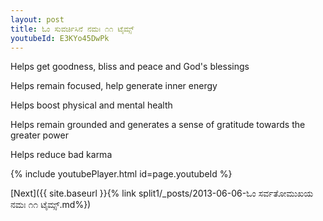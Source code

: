```yaml
---
layout: post
title: ಓಂ ಸುವರ್ಚಿಸಿನೆ ನಮಃ ೧೧ ಟೈಮ್ಸ್
youtubeId: E3KYo45DwPk
---
```

 
 
Helps get goodness, bliss and peace and God's blessings
 
Helps remain focused, help generate inner energy 
 
Helps boost physical and mental health 
 
Helps remain grounded and generates a sense of gratitude towards the greater power 
 
Helps reduce bad karma
 
 
 
 


{% include youtubePlayer.html id=page.youtubeId %}
 
[Next]({{ site.baseurl }}{% link  split1/_posts/2013-06-06-ಓಂ ಸರ್ವತೋಮುಖಯ ನಮಃ ೧೧ ಟೈಮ್ಸ್.md%})
 
